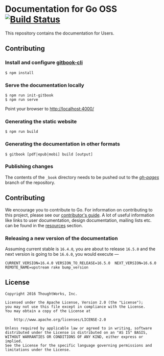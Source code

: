 # Documentation for Go OSS [![Build Status](https://snap-ci.com/gocd/docs.gocd.io/branch/master/build_image)](https://snap-ci.com/gocd/docs.gocd.io/branch/master)


This repository contains the documentation for Users.

## Contributing

### Install and configure [gitbook-cli](https://github.com/GitbookIO/gitbook-cli)

```
$ npm install
```

### Serve the documentation locally

```
$ npm run init-gitbook
$ npm run serve
```

Point your browser to [http://localhost:4000/](http://localhost:4000/)

### Generating the static website

```
$ npm run build
```

### Generating the documentation in other formats

```
$ gitbook [pdf|epub|mobi] build [output]
```

### Publishing changes

The contents of the `_book` directory needs to be pushed out to the *[gh-pages](https://github.com/gocd/docs.gocd.io/tree/gh-pages)* branch of the repository.

## Contributing

We encourage you to contribute to Go. For information on contributing to this project, please see our [contributor's guide](http://www.gocd.io/contribute).
A lot of useful information like links to user documentation, design documentation, mailing lists etc. can be found in the [resources](http://www.gocd.io/community/resources.html) section.

### Releasing a new version of the documentation

Assuming current stable is `16.4.0`, you are about to release `16.5.0` and the next version is going to be `16.6.0`, you would execute —

```
CURRENT_VERSION=16.4.0 VERSION_TO_RELEASE=16.5.0  NEXT_VERSION=16.6.0 REMOTE_NAME=upstream rake bump_version
```

## License

```plain
Copyright 2016 ThoughtWorks, Inc.

Licensed under the Apache License, Version 2.0 (the "License");
you may not use this file except in compliance with the License.
You may obtain a copy of the License at

    http://www.apache.org/licenses/LICENSE-2.0

Unless required by applicable law or agreed to in writing, software
distributed under the License is distributed on an "AS IS" BASIS,
WITHOUT WARRANTIES OR CONDITIONS OF ANY KIND, either express or implied.
See the License for the specific language governing permissions and
limitations under the License.
```
